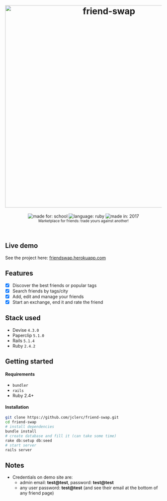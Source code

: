 <h1 align="center">
  <img alt="friend-swap" width="652" src="https://jclerc.github.io/assets/repos/banner/friend-swap.jpg">
  <br>
</h1>

<p align="center">
  <img alt="made for: school" src="https://jclerc.github.io/assets/static/badges/made-for/school.svg">
  <img alt="language: ruby" src="https://jclerc.github.io/assets/static/badges/language/ruby.svg">
  <img alt="made in: 2017" src="https://jclerc.github.io/assets/static/badges/made-in/2017.svg">
  <br>
  <sub>Marketplace for friends: trade yours against another!</sub>
</p>
<br>

## Live demo

See the project here: [friendswap.herokuapp.com](https://friendswap.herokuapp.com/)

## Features

- [x] Discover the best friends or popular tags
- [x] Search friends by tags/city
- [x] Add, edit and manage your friends
- [x] Start an exchange, end it and rate the friend

## Stack used

- Devise `4.3.0`
- Paperclip `5.1.0`
- Rails `5.1.4`
- Ruby `2.4.2`

## Getting started

#### Requirements

- `bundler`
- `rails`
- Ruby 2.4+

#### Installation

```sh
git clone https://github.com/jclerc/friend-swap.git
cd friend-swap
# install dependencies
bundle install
# create database and fill it (can take some time)
rake db:setup db:seed
# start server
rails server
```

## Notes

- Credentials on demo site are:
  - admin email: **test@test**, password: **test@test**
  - any user password: **test@test** (and see their email at the bottom of any friend page)
